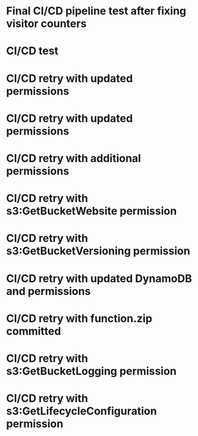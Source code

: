 # Final CI/CD pipeline test after fixing visitor counters
# CI/CD test
# CI/CD retry with updated permissions
# CI/CD retry with updated permissions
# CI/CD retry with additional permissions
# CI/CD retry with s3:GetBucketWebsite permission
# CI/CD retry with s3:GetBucketVersioning permission
# CI/CD retry with updated DynamoDB and permissions
# CI/CD retry with function.zip committed
# CI/CD retry with s3:GetBucketLogging permission
# CI/CD retry with s3:GetLifecycleConfiguration permission
